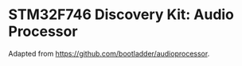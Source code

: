 # STM32F746 Discovery Kit: Audio Processor

Adapted from https://github.com/bootladder/audioprocessor.
